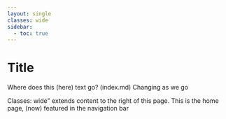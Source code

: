 ```yaml
---
layout: single
classes: wide 
sidebar: 
  - toc: true
---
```


#  Title

Where does this (here) text go? (index.md) Changing as we go

Classes: wide" extends content to the right of this page. This is the home page, (now) featured in the navigation bar
